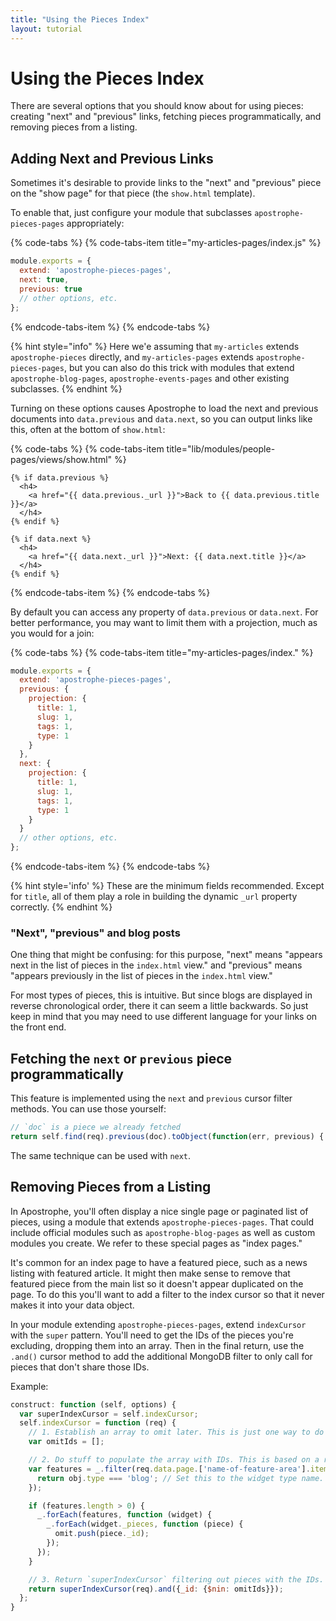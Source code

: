 ```yaml
---
title: "Using the Pieces Index"
layout: tutorial
---
```


# Using the Pieces Index

There are several options that you should know about for using pieces: creating "next" and "previous" links, fetching pieces programmatically, and removing pieces from a listing.

## Adding Next and Previous Links

Sometimes it's desirable to provide links to the "next" and "previous" piece on the "show page" for that piece (the `show.html` template).

To enable that, just configure your module that subclasses `apostrophe-pieces-pages` appropriately:

{% code-tabs %}
{% code-tabs-item title="my-articles-pages/index.js" %}
```javascript
module.exports = {
  extend: 'apostrophe-pieces-pages',
  next: true,
  previous: true
  // other options, etc.
};
```
{% endcode-tabs-item %}
{% endcode-tabs %}

{% hint style="info" %}
Here we'e assuming that `my-articles` extends `apostrophe-pieces` directly, and `my-articles-pages` extends `apostrophe-pieces-pages`, but you can also do this trick with modules that extend `apostrophe-blog-pages`, `apostrophe-events-pages` and other existing subclasses.
{% endhint %}

Turning on these options causes Apostrophe to load the next and previous documents into `data.previous` and `data.next`, so you can output links like this, often at the bottom of `show.html`:

{% code-tabs %}
{% code-tabs-item title="lib/modules/people-pages/views/show.html" %}
```markup
{% if data.previous %}
  <h4>
    <a href="{{ data.previous._url }}">Back to {{ data.previous.title }}</a>
  </h4>
{% endif %}

{% if data.next %}
  <h4>
    <a href="{{ data.next._url }}">Next: {{ data.next.title }}</a>
  </h4>
{% endif %}
```
{% endcode-tabs-item %}
{% endcode-tabs %}

By default you can access any property of `data.previous` or `data.next`. For better performance, you may want to limit them with a projection, much as you would for a join:

{% code-tabs %}
{% code-tabs-item title="my-articles-pages/index." %}
```javascript
module.exports = {
  extend: 'apostrophe-pieces-pages',
  previous: {
    projection: {
      title: 1,
      slug: 1,
      tags: 1,
      type: 1
    }
  },
  next: {
    projection: {
      title: 1,
      slug: 1,
      tags: 1,
      type: 1
    }
  }
  // other options, etc.
};
```
{% endcode-tabs-item %}
{% endcode-tabs %}

{% hint style='info' %}
These are the minimum fields recommended. Except for `title`, all of them play a role in building the dynamic `_url` property correctly.
{% endhint %}


### "Next", "previous" and blog posts

One thing that might be confusing: for this purpose, "next" means "appears next in the list of pieces in the `index.html` view." and "previous" means "appears previously in the list of pieces in the `index.html` view."

For most types of pieces, this is intuitive. But since blogs are displayed in reverse chronological order, there it can seem a little backwards. So just keep in mind that you may need to use different language for your links on the front end.

## Fetching the `next` or `previous` piece programmatically

This feature is implemented using the `next` and `previous` cursor filter methods. You can use those yourself:

```javascript
// `doc` is a piece we already fetched
return self.find(req).previous(doc).toObject(function(err, previous) { ... });
```

The same technique can be used with `next`.

## Removing Pieces from a Listing

In Apostrophe, you'll often display a nice single page or paginated list of pieces, using a module that extends `apostrophe-pieces-pages`. That could include official modules such as `apostrophe-blog-pages` as well as custom modules you create. We refer to these special pages as "index pages."

It's common for an index page to have a featured piece, such as a news listing with featured article. It might then make sense to remove that featured piece from the main list so it doesn't appear duplicated on the page. To do this you'll want to add a filter to the index cursor so that it never makes it into your data object.

In your module extending `apostrophe-pieces-pages`, extend `indexCursor` with the `super` pattern. You'll need to get the IDs of the pieces you're excluding, dropping them into an array. Then in the final return, use the `.and()` cursor method to add the additional MongoDB filter to only call for pieces that don't share those IDs.

Example:
```javascript
construct: function (self, options) {
  var superIndexCursor = self.indexCursor;
  self.indexCursor = function (req) {
    // 1. Establish an array to omit later. This is just one way to do this part.
    var omitIds = [];

    // 2. Do stuff to populate the array with IDs. This is based on a real example, but it'll vary based on your use case.
    var features = _.filter(req.data.page.['name-of-feature-area'].items, function (obj) {
      return obj.type === 'blog'; // Set this to the widget type name.
    });

    if (features.length > 0) {
      _.forEach(features, function (widget) {
        _.forEach(widget._pieces, function (piece) {
          omit.push(piece._id);
        });
      });
    }

    // 3. Return `superIndexCursor` filtering out pieces with the IDs. This is the key.
    return superIndexCursor(req).and({_id: {$nin: omitIds}});
  };
}
```


